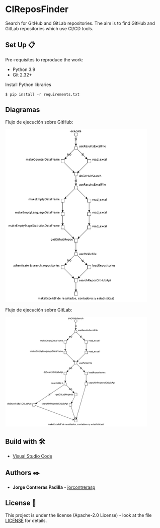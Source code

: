 # CIReposFinder
Search for GitHub and GitLab repositories. The aim is to find GitHub and GitLab repositories which use CI/CD tools.

## Set Up 📋

Pre-requisites to reproduce the work:

- Python 3.9
- Git 2.32+

Install Python libraries

```
$ pip install -r requirements.txt
```

## Diagramas
<p>Flujo de ejecución sobre GitHub:</p>
<img src="imgs/github_diagram.png" alt=“interfaz” width="450"/>

<p>Flujo de ejecución sobre GitLab:</p>
<img src="imgs/gitlab_diagram.png" alt=“interfaz” width="450"/>

## Build with 🛠️

* [Visual Studio Code](https://code.visualstudio.com/)

## Authors ✒️

* **Jorge Contreras Padilla** - [jorcontrerasp](https://github.com/jorcontrerasp)

## License 📄

This project is under the license (Apache-2.0 License) - look at the file [LICENSE](https://github.com/jorcontrerasp/BuscadorCIRepos/blob/main/LICENSE) for details.
